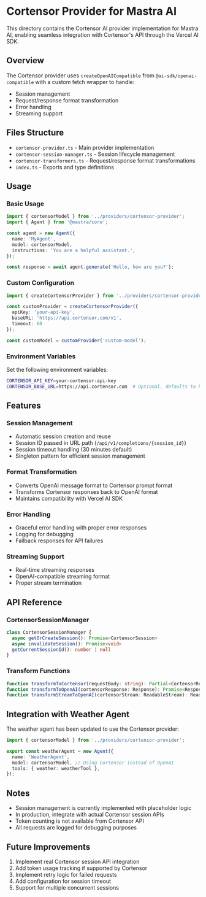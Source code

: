 # Cortensor Provider for Mastra AI

This directory contains the Cortensor AI provider implementation for Mastra AI, enabling seamless integration with Cortensor's API through the Vercel AI SDK.

## Overview

The Cortensor provider uses `createOpenAICompatible` from `@ai-sdk/openai-compatible` with a custom fetch wrapper to handle:
- Session management
- Request/response format transformation
- Error handling
- Streaming support

## Files Structure

- `cortensor-provider.ts` - Main provider implementation
- `cortensor-session-manager.ts` - Session lifecycle management
- `cortensor-transformers.ts` - Request/response format transformations
- `index.ts` - Exports and type definitions

## Usage

### Basic Usage

```typescript
import { cortensorModel } from '../providers/cortensor-provider';
import { Agent } from '@mastra/core';

const agent = new Agent({
  name: 'MyAgent',
  model: cortensorModel,
  instructions: 'You are a helpful assistant.',
});

const response = await agent.generate('Hello, how are you?');
```

### Custom Configuration

```typescript
import { createCortensorProvider } from '../providers/cortensor-provider';

const customProvider = createCortensorProvider({
  apiKey: 'your-api-key',
  baseURL: 'https://api.cortensor.com/v1',
  timeout: 60
});

const customModel = customProvider('custom-model');
```

### Environment Variables

Set the following environment variables:

```bash
CORTENSOR_API_KEY=your-cortensor-api-key
CORTENSOR_BASE_URL=https://api.cortensor.com  # Optional, defaults to https://api.cortensor.com
```

## Features

### Session Management
- Automatic session creation and reuse
- Session ID passed in URL path (`/api/v1/completions/{session_id}`)
- Session timeout handling (30 minutes default)
- Singleton pattern for efficient session management

### Format Transformation
- Converts OpenAI message format to Cortensor prompt format
- Transforms Cortensor responses back to OpenAI format
- Maintains compatibility with Vercel AI SDK

### Error Handling
- Graceful error handling with proper error responses
- Logging for debugging
- Fallback responses for API failures

### Streaming Support
- Real-time streaming responses
- OpenAI-compatible streaming format
- Proper stream termination

## API Reference

### CortensorSessionManager

```typescript
class CortensorSessionManager {
  async getOrCreateSession(): Promise<CortensorSession>
  async invalidateSession(): Promise<void>
  getCurrentSessionId(): number | null
}
```

### Transform Functions

```typescript
function transformToCortensor(requestBody: string): Partial<CortensorRequest>
function transformToOpenAI(cortensorResponse: Response): Promise<Response>
function transformStreamToOpenAI(cortensorStream: ReadableStream): ReadableStream
```

## Integration with Weather Agent

The weather agent has been updated to use the Cortensor provider:

```typescript
import { cortensorModel } from '../providers/cortensor-provider';

export const weatherAgent = new Agent({
  name: 'WeatherAgent',
  model: cortensorModel, // Using Cortensor instead of OpenAI
  tools: { weather: weatherTool },
});
```

## Notes

- Session management is currently implemented with placeholder logic
- In production, integrate with actual Cortensor session APIs
- Token counting is not available from Cortensor API
- All requests are logged for debugging purposes

## Future Improvements

1. Implement real Cortensor session API integration
2. Add token usage tracking if supported by Cortensor
3. Implement retry logic for failed requests
4. Add configuration for session timeout
5. Support for multiple concurrent sessions